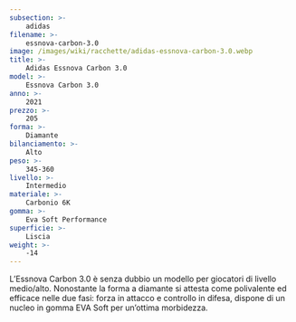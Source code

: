 ```yaml
---
subsection: >-
    adidas
filename: >-
    essnova-carbon-3.0
image: /images/wiki/racchette/adidas-essnova-carbon-3.0.webp
title: >-
    Adidas Essnova Carbon 3.0
model: >-
    Essnova Carbon 3.0
anno: >-
    2021
prezzo: >-
    205
forma: >-
    Diamante
bilanciamento: >-
    Alto
peso: >-
    345-360
livello: >-
    Intermedio
materiale: >-
    Carbonio 6K
gomma: >-
    Eva Soft Performance
superficie: >-
    Liscia
weight: >-
    -14
---
```

L’Essnova Carbon 3.0 è senza dubbio un modello per giocatori di livello medio/alto. Nonostante la forma a diamante si attesta come polivalente ed efficace nelle due fasi: forza in attacco e controllo in difesa, dispone di un nucleo in gomma EVA Soft per un’ottima morbidezza.